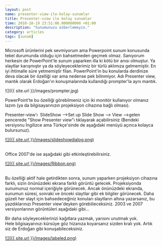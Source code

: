 ```yaml
--- 
layout: post 
name: presenter-view-ile-kolay-sunumlar 
title: Presenter-view ile kolay sunumlar 
time: 2010-10-19 23:51:00.000000000 +01:00
description: "Sunumunuzu ezberlemeyin."
category: articles
tags: [sunum]
--- 
```


Microsoft ürünlerini pek sevmiyorum ama Powerpoint sunum konusunda tekel durumunda olduğu için bahsetmeden geçmek olmaz. Sanıyorum herkesin de PowerPoint'le sunum yaparken illa ki kötü bir anısı olmuştur. Ya slaytlar karışmıştır ya da söyleyeceklerimiz bir türlü aklımıza gelmemiştir. En iyi ihtimalle süre yetmemiştir filan. PowerPoint'in bu konularda derdinize deva olacak bir özelliği var ama nedense pek bilinmiyor. Adı Presenter view, mantık olarak Erdoğan'ın konuşmalarında kullandığı prompter'la aynı mantık.

![]({{ site.url }}/images/prompter.jpg)

PowerPoint'te bu özelliği görebilmeniz için iki monitör kullanıyor olmanız lazım (ya da bilgisayarınızın projeksiyon cihazına bağlı olması).


Presenter-view'ı 
SlideShow --\>Set up Slide Show --\> View --\>gelen pencerede "Show Presenter view"ı tıklayarak açabilirsiniz
(Bendeki versiyonu İngilizce ama Türkçe'sinde de aşağıdaki menüyü açınca kolayca bulursunuz).

[![]({{ site.url }}/images/slideshowdialog.png)]()

<br>
Office 2007'de ise aşağıdaki gibi etkinleştirebilirsiniz.

[![]({{ site.url }}/images/Ribbon.png)]({{site.url}}/images/Ribbon.png)

<br>
Bu özelliği aktif hale getirdikten sonra, sunum yaparken projeksiyon cihazına farklı, sizin önünüzdeki ekrana farklı görüntü gelecek. Projeksiyonda sunumunuz normal içeriğiyle görünecek. Ancak önünüzdeki ekranda, sunumun süresi, sonraki ve önceki slaytlar gibi ek bilgiler görünecek. Daha güzeli her slayt için bahsedeceğiniz konuları slaytların altına yazarsanız, bu yazdıklarınızı Presenter view'deyken görebilieceksiniz. 2003 ve 2007 versiyonlarının görüntüleri aşağıdaki gibi...


Bir daha söyleyeceklerinizi kağıtlara yazmak, yarısını unutmak yok. Hele bilgisayarınızı kürsüye göz hizanıza koyarsanız sizden kralı yok. Artık siz de Erdoğan gibi konuşabileceksiniz.


[![]({{ site.url }}/images/labeled.png)]({{site.url}}/images/labeled.png)
